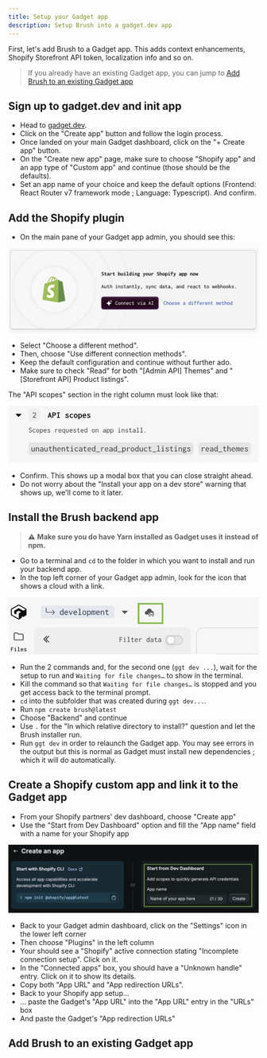 ```yaml
---
title: Setup your Gadget app
description: Setup Brush into a gadget.dev app
---
```


First, let's add Brush to a Gadget app. This adds context enhancements, Shopify Storefront API token, localization info and so on.

> If you already have an existing Gadget app, you can jump to [Add Brush to an existing Gadget app](#add-brush-to-an-existing-gadget-app)

## Sign up to gadget.dev and init app

- Head to <a href="https://gadget.dev/" title="gadget.dev" target="_blank">gadget.dev</a>.
- Click on the "Create app" button and follow the login process.
- Once landed on your main Gadget dashboard, click on the "+ Create app" button.
- On the "Create new app" page, make sure to choose "Shopify app" and an app type of "Custom app" and continue (those should be the defaults).
- Set an app name of your choice and keep the default options (Frontend: React Router v7 framework mode ; Language: Typescript). And confirm.

## Add the Shopify plugin

- On the main pane of your Gadget app admin, you should see this:

![Shopify setup](../../../assets/images/ggt_shopify_setup.png)

- Select "Choose a different method".
- Then, choose "Use different connection methods".
- Keep the default configuration and continue without further ado.
- Make sure to check "Read" for both "[Admin API] Themes" and "[Storefront API] Product listings".

The "API scopes" section in the right column must look like that:

![API scopes](../../../assets/images/ggt_api_scopes.png)

- Confirm. This shows up a modal box that you can close straight ahead.
- Do not worry about the "Install your app on a dev store" warning that shows up, we'll come to it later.

## Install the Brush backend app

> ⚠️ **Make sure you do have Yarn installed as Gadget uses it instead of npm.**

- Go to a terminal and `cd` to the folder in which you want to install and run your backend app.
- In the top left corner of your Gadget app admin, look for the icon that shows a cloud with a link.

![GGT install](../../../assets/images/ggt_install.png)

- Run the 2 commands and, for the second one (`ggt dev ...`), wait for the setup to run and `Waiting for file changes…` to show in the terminal.
- Kill the command so that `Waiting for file changes…` is stopped and you get access back to the terminal prompt.
- `cd` into the subfolder that was created during `ggt dev...`.
- Run `npm create brush@latest`
- Choose "Backend" and continue
- Use `.` for the "In which relative directory to install?" question and let the Brush installer run.
- Run `ggt dev` in order to relaunch the Gadget app. You may see errors in the output but this is normal as Gadget must install new dependencies ; which it will do automatically.

## Create a Shopify custom app and link it to the Gadget app

- From your Shopify partners' dev dashboard, choose "Create app"
- Use the "Start from Dev Dashboard" option and fill the "App name" field with a name for your Shopify app

![GGT install](../../../assets/images/shopify_app_name.png)

- Back to your Gadget admin dashboard, click on the "Settings" icon in the lower left corner
- Then choose "Plugins" in the left column
- Your should see a "Shopify" active connection stating "Incomplete connection setup". Click on it.
- In the "Connected apps" box, you should have a "Unknown handle" entry. Click on it to show its details.
- Copy both "App URL" and "App redirection URLs".
- Back to your Shopify app setup...
- ... paste the Gadget's "App URL" into the "App URL" entry in the "URLs" box
- And paste the Gadget's "App redirection URLs" 
## Add Brush to an existing Gadget app 